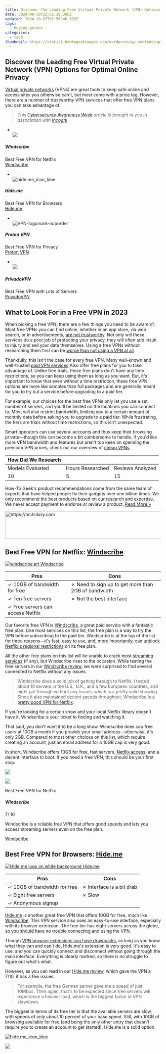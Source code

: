 ```yaml
---
title: Discover the Leading Free Virtual Private Network (VPN) Options for Optimal Online Privacy
date: 2024-09-30T22:51:19.395Z
updated: 2024-10-07T01:56:46.383Z
tags:
  - buying-guides
categories:
  - tech
thumbnail: https://static1.howtogeekimages.com/wordpress/wp-content/uploads/2023/03/52759576206_a559645e5d_o.jpg
---
```


## Discover the Leading Free Virtual Private Network (VPN) Options for Optimal Online Privacy

[Virtual private networks](https://extra-guidance.techidaily.com/2024-approved-masterclass-in-3d-color-grading-with-custom-luts/) (VPNs) are great tools to keep safe online and access sites you otherwise can't, but most come with a price tag. However, there are a number of trustworthy VPN services that offer free VPN plans you can take advantage of.

> _This_ _[Cybersecurity Awareness Week](https://extra-hints.techidaily.com/2024-approved-achieving-a-natural-sound-curve-dimming-audio-smoothly/)_ _article is brought to you in association with_ _[Incogni](https://facebook-record-videos.techidaily.com/new-100-safe-audio-download-techniques-from-youtube-for-2024/)_ _._ 

* [](https://windscribe.com/)  
![](https://static1.howtogeekimages.com/wordpress/wp-content/uploads/2023/06/windscribe-logo-small.png)  
#####  Windscribe  
Best Free VPN for Netflix  
[Windscribe](https://windscribe.com/)
* [](https://hide.me/en/)  
![hide.me_icon_blue](https://static1.howtogeekimages.com/wordpress/wp-content/uploads/2023/10/hide-me_icon_blue.png)  
#####  Hide.me  
Best Free VPN for Browsers  
[Hide.me](https://hide.me/en/)
* [](https://protonvpn.com/)  
![VPN-logomark-noborder](https://static1.howtogeekimages.com/wordpress/wp-content/uploads/2023/10/vpn-logomark-noborder.png)  
#####  Proton VPN  
Best Free VPN for Privacy  
[Proton VPN](https://protonvpn.com/)
* [](https://privadovpn.com/)  
![](https://static1.howtogeekimages.com/wordpress/wp-content/uploads/2023/06/privado-logo-small.png)  
#####  PrivadoVPN  
Best Free VPN with Lots of Servers  
[PrivadoVPN](https://privadovpn.com/)

##  What to Look For in a Free VPN in 2023

 When picking a free VPN, there are a few things you need to be aware of. Most free VPNs you can find online, whether in an app store, via web search, or in advertisements, [are not trustworthy](https://fox-boxes.techidaily.com/new-2024-approved-hue-harmony-masterclass-for-audience-enthusiasts/). Not only will these services do a poor job of protecting your privacy, they will often add insult to injury and sell your data themselves. Using a free VPNs without researching them first can be [worse than not using a VPN at all](https://discover-advanced.techidaily.com/drive-traffic-with-automated-personalization-the-power-of-cookiebot-technology/).

 Thankfully, this isn't the case for every free VPN. Many well-known and well-trusted [paid VPN services](https://some-techniques.techidaily.com/updated-ffmpeg-audioscape-maintaining-original-audio-formats/) Also offer free plans for you to take advantage of. Unlike free trials, these free plans don't have any time restrictions, so you can keep using them as long as you want. But, it's important to know that even without a time restriction, these free VPN options are more like samples than full packages and are generally meant for you to try out a service before upgrading to a paid tier.

 For example, our choices for the best free VPNs only let you use a set number of servers, and you'll be limited on the locations you can connect to. Most will also restrict bandwidth, limiting you to a certain amount of monthly data before asking you to upgrade to a paid tier. While frustrating, the tiers are trials without time restrictions, so this isn't unexpected.

 Smart operators can use several accounts and thus keep their browsing private—though this can become a bit cumbersome to handle. If you'd like more VPN bandwidth and features but aren't too keen on spending the premium VPN prices, check out our overview of [cheap VPNs](https://remote-screen-capture.techidaily.com/new-reimagining-team-call-backdrops-beforeafter-chats-for-2024/).

| **How Did We Research** |                  |                  |
| ----------------------- | ---------------- | ---------------- |
| Models Evaluated        | Hours Researched | Reviews Analyzed |
| 10                      | 5                | 15               |

 How-To Geek's product recommendations come from the same team of experts that have helped people fix their gadgets over one billion times. We only recommend the best products based on our research and expertise. We never accept payment to endorse or review a product. [Read More »](https://win-howtos.techidaily.com/resolving-unresponsive-mousepad-problems-on-windows-systems-windows-7810/) 

<!-- affiliate ads begin -->
<a href="https://appsumo.8odi.net/c/5597632/2087485/7443" target="_top" id="2087485">
  <img src="//a.impactradius-go.com/display-ad/7443-2087485" border="0" alt="https://techidaily.com" width="728" height="90"/>
</a>
<img height="0" width="0" src="https://appsumo.8odi.net/i/5597632/2087485/7443" style="position:absolute;visibility:hidden;" border="0" />
<!-- affiliate ads end -->

##  Best Free VPN for Netflix: [Windscribe](https://windscribe.net) 

[](https://windscribe.net)

[![windscribe art](https://static1.howtogeekimages.com/wordpress/wp-content/uploads/2022/09/windscribe.png) Windscribe](https://windscribe.net)

[](https://windscribe.net) 

| Pros                              | Cons                                                |
| --------------------------------- | --------------------------------------------------- |
| ✓ 10GB of bandwidth for free      | ✗ Need to sign up to get more than 2GB of bandwidth |
| ✓ Ten free servers                | ✗ Not the best interface                            |
| ✓ Free servers can access Netflix |                                                     |

 Our favorite free VPN is [Windscribe](https://windscribe.net), a great paid service with a fantastic free plan. Like most services on this list, the free plan is a way to try the VPN before subscribing to the paid tier. Windscribe is at the top of the list for three reasons—it's fast, easy to use, and, more importantly, can [unblock Netflix's regional restrictions](https://android-pokemon-go.techidaily.com/in-2024-here-are-some-of-the-best-pokemon-discord-servers-to-join-on-infinix-note-30-vip-drfone-by-drfone-virtual-android/) on its free plan.

 All the other free plans on this list will be unable to crack most [streaming services](https://howto.techidaily.com/fix-samsung-galaxy-m14-5g-android-system-webview-crash-2024-issue-drfone-by-drfone-fix-android-problems-fix-android-problems/) (if any), but Windscribe rises to the occasion. While testing the free servers in our [Windscribe review](https://extra-information.techidaily.com/reimagine-the-way-you-take-notes-with-mematic/), we were surprised to find several connected to Netflix without any issues.

> Windscribe does a solid job of getting through to Netflix. I tested about 10 servers in the U.S., U.K., and a few European countries, and eight got through without any issues, which is a pretty solid showing. Since it also maintained decent speeds throughout, Windscribe is a [pretty good VPN for Netflix](https://some-skills.techidaily.com/new-ultimate-ai-powered-image-editor/).

 If you're looking for a certain show and your local Netflix library doesn't have it, Windscribe is your ticket to finding and watching it.

 That said, you don't want it to be a long show. Windscribe does cap free users at 10GB a month if you provide your email address—otherwise, it's only 2GB. Compared to most other choices on this list, which require creating an account, just an email address for a 10GB cap is very good.

 In short, Windscribe offers 10GB for free, fast servers, [Netflix access](https://youtube-lab.techidaily.com/024-approved-how-to-convert-youtube-videos-to-gifs-no-download/), and a decent interface to boot. If you need a free VPN, this should be your first stop.

![](https://static1.howtogeekimages.com/wordpress/wp-content/uploads/2023/06/windscribe-logo-small.png) 

![](https://static1.howtogeekimages.com/wordpresshttps://static0.howtogeekimages.com/wordpress/wp-content/uploads/2023/07/2023-howtogeek-best_of-generic.png) 

Best Free VPN for Netflix

#####  Windscribe

7/ 10 

Windscribe is a reliable free VPN that offers good speeds and lets you access streaming servers even on the free plan.

[Windscribe](https://windscribe.com/) 

##  Best Free VPN for Browsers: [Hide.me](https://hide.me/en/) 

[](https://hide.me/en/)

[![Hide.me logo on white background](https://static1.howtogeekimages.com/wordpress/wp-content/uploads/2021/07/Hide.me-logo.jpg) Hide.me](https://hide.me/en/)

[](https://hide.me/en/) 

| Pros                         | Cons                      |
| ---------------------------- | ------------------------- |
| ✓ 10GB of bandwidth for free | ✗ Interface is a bit drab |
| ✓ Eight free servers         | ✗ Slow                    |
| ✓ Anonymous signup           |                           |

[Hide.me](https://hide.me/en/) is another great free VPN that offers 10GB for free, much like [Windscribe](https://facebook-videos.techidaily.com/digital-dive-capturing-the-days-lifelike-snapshots-on-fb-for-2024/). This VPN service also uses an easy-to-use interface, especially with its browser extension. The free tier has eight servers across the globe, so you should have no trouble connecting and using the VPN.

 Though [VPN browser extensions can have drawbacks](https://extra-information.techidaily.com/updated-20-gratis-plus-purchasable-luts-enhance-canon-cams/), as long as you know what they can and can't do, Hide.me's extension is very good. It's easy to use, and you can quickly connect and disconnect without going through the main interface. Everything is clearly marked, so there is no struggle to figure out what's what.

 However, as you can read in our [Hide.me review](https://extra-skills.techidaily.com/new-picture-perfect-with-soundtracked-clips/), which gave the VPN a 7/10, it has a few issues.

> For example, the free German server gave me a speed of just 10Mbps. Then again, that's to be expected since free servers will experience a heavier load, which is the biggest factor in VPN slowdown.

 The biggest in terms of its free tier is that the available servers are slow, with speeds of only about 10 percent of your base speed. Still, with 10GB of browsing available for free (and being the only other entry that doesn't require you to create an account to get started), Hide.me is a solid option.

![hide.me_icon_blue](https://static1.howtogeekimages.com/wordpress/wp-content/uploads/2023/10/hide-me_icon_blue.png) 

![](https://static1.howtogeekimages.com/wordpresshttps://static0.howtogeekimages.com/wordpress/wp-content/uploads/2023/07/2023-howtogeek-best_of-generic.png) 

<!-- affiliate ads begin -->
<span id="1424528">
					<video width="864" height="1536" style="cursor:pointer"
           poster="//a.impactradius-go.com/display-clicktoplayimage/1424528.png"
           onclick="if(!this.playClicked){this.play();this.setAttribute('controls',true);this.playClicked=true;}">
	   <source src="//a.impactradius-go.com/display-ad/16446-1424528">
	   <img src="//a.impactradius-go.com/display-clicktoplayimage/1424528.png" style="border: none; height: 100%; width: 100%; object-fit: contain">
	</video>
	<div style="width:540px;text-align:center"><a href="javascript:window.open(decodeURIComponent('https%3A%2F%2Flaganoo.pxf.io%2Fc%2F5597632%2F1424528%2F16446'), '_blank');void(0);">Click here</a></div>
</span>
<img height="0" width="0" src="https://imp.pxf.io/i/5597632/1424528/16446" style="position:absolute;visibility:hidden;" border="0" />
<!-- affiliate ads end -->

Best Free VPN for Browsers

#####  Hide.me

7/ 10 

Hide.me is a dependable free VPN that has a great extension for most browsers and a generous allowance of monthly bandwidth.

[Hide.me](https://hide.me/en/) 

##  Best Free VPN for Privacy: [Proton VPN](https://protonvpn.com) 

[](https://protonvpn.com)

[![ProtonVPN logo on a white background](https://static1.howtogeekimages.com/wordpress/wp-content/uploads/2022/11/ProtonVPN-logo-on-a-white-background.jpg) _ProtonVPN_](https://protonvpn.com)

[](https://protonvpn.com) 

| Pros                           | Cons                       |
| ------------------------------ | -------------------------- |
| ✓ Unlimited bandwidth          | ✗ Free servers are slow    |
| ✓ Three free servers           | ✗ Interface is a bit rough |
| ✓ Great reputation for privacy |                            |

 Next up is [Proton VPN](https://protonvpn.com), a solid VPN for anybody needing some extra privacy, as you can read in our [Proton VPN review](https://visual-screen-recording.techidaily.com/updated-ps3-playback-a-comprehensible-methodology-for-2024/). In addition to being communicative about data requests and privacy, the company also has a no-logs policy:

> However, no matter [where a VPN is based](https://facebook-video-footage.techidaily.com/new-maximizing-your-video-potential-through-smart-co-stars-selection/), it won't help if it keeps logs. Proton VPN seems like a solid choice here, promising a [no-logs policy](https://android-location-track.techidaily.com/3-solutions-to-find-your-tecno-pova-5-current-location-of-a-mobile-number-drfone-by-drfone-virtual-android/), meaning it destroys whatever records there are of your online activity. Its [privacy policy](https://protonvpn.com/privacy-policy) goes into more detail, but overall I have a good feeling about Proton.

 Proton VPN is also the only provider on this list that doesn't cap its free users. In its campaign for more internet freedom, the company lets anybody use it as much as they'd like.

 This is great, but it does mean that Proton VPN's servers are often overloaded, the biggest cause of [VPN speed loss](https://screen-capture.techidaily.com/2024-approved-saving-screen-shots-in-windows-systems/). The free servers are painfully slow, and some are near unusable at peak times. This is a shame since the paid servers are much faster, but it's bound to happen when many more people are trying to use the free servers.

 Still, if you need a free VPN that doesn't cap your usage and has a strong reputation for privacy, Proton VPN is a service to keep in mind. Free users get access to the special [Stealth protocol](https://extra-tips.techidaily.com/navigating-vlc-software-basics-for-macos/) that impedes detection by surveillance services. It also serves as a good way to get a feel for the service without using a credit card if you want to try Proton VPN before buying.

![VPN-logomark-noborder](https://static1.howtogeekimages.com/wordpress/wp-content/uploads/2023/10/vpn-logomark-noborder.png) 

<!-- affiliate ads begin -->
<a href="https://aligracehair.sjv.io/c/5597632/1902304/19272" target="_top" id="1902304">
  <img src="//a.impactradius-go.com/display-ad/19272-1902304" border="0" alt="https://techidaily.com" width="300" height="90"/>
</a>
<img height="0" width="0" src="https://aligracehair.sjv.io/i/5597632/1902304/19272" style="position:absolute;visibility:hidden;" border="0" />
<!-- affiliate ads end -->

![](https://static1.howtogeekimages.com/wordpresshttps://static0.howtogeekimages.com/wordpress/wp-content/uploads/2023/07/2023-howtogeek-best_of-generic.png) 

Best Free VPN for Privacy

#####  Proton VPN

7/ 10 

Proton VPN is a VPN famous for being private and secure. Its free plan comes with the same guarantees, though its speeds can be a bit slow.

[Proton VPN](https://protonvpn.com/) 

##  Best Free VPN with Lots of Servers: [PrivadoVPN](https://privadovpn.com) 

[](https://privadovpn.com/)

[![PrivadoVPN running on laptop and desktop](https://static1.howtogeekimages.com/wordpress/wp-content/uploads/2023/03/PrivadoVPN.png) PrivadoVPN](https://privadovpn.com/)

[](https://privadovpn.com/) 

| Pros                         | Cons               |
| ---------------------------- | ------------------ |
| ✓ 10GB of bandwidth for free | ✗ Slow             |
| ✓ 12 free servers            | ✗ Lack of features |

 If you want a large number of free servers to choose from, [PrivadoVPN](https://privadovpn.com) is your best choice. With 12 servers worldwide and 10GB of bandwidth, this free tier is pretty good— for example, Windscribe offers the same bandwidth but only ten servers. We give it a shout out in our [PrivadoVPN review](https://facebook-videos.techidaily.com/the-artisans-approach-to-profiling-brilliance-for-2024/):

> PrivadoVPN's free plan is the real deal, all you need to do is sign up, and you're good to go. It offers up to 10GB of bandwidth per month and gives you access to 12 servers around the world. These are located in North and South America as well as Europe, so they have a pretty decent spread.

 However, quantity is not always better than quality. The free service comes packed with speed issues, and with few features, there isn't much you can do to improve your VPN experience.

 In addition, PrivadoVPN has some default settings you should change to ensure you remain safe while browsing—something you don't need to do with the other services on this list. The [VPN kill switch](https://bypass-frp.techidaily.com/in-2024-ultimate-guide-on-infinix-hot-40-pro-frp-bypass-by-drfone-android/), which is normally on by default with most VPN services, is disabled with PrivadoVPN. The service can also automatically assign you to a [VPN protocol](https://youtube-sure.techidaily.com/ed-dominate-youtube-with-effective-content-strategies-for-2024/), which not unusual for a VPN service, has a few protocols that aren't as safe as other options.

 Still, 10GB of protected browsing for free is pretty good once you tweak the settings, especially if you already used up the limits with Windscribe and Hide.me.

![](https://static1.howtogeekimages.com/wordpress/wp-content/uploads/2023/06/privado-logo-small.png) 

![](https://static1.howtogeekimages.com/wordpresshttps://static0.howtogeekimages.com/wordpress/wp-content/uploads/2023/07/2023-howtogeek-best_of-generic.png) 

Best Free VPN with Lots of Servers

#####  PrivadoVPN

6/ 10 

PrivadoVPN isn't a great VPN, but its free plan comes with a generous allowance of 10GB of bandwidth and a massive 12 servers worldwide.

[PrivadoVPN](https://privadovpn.com/) 

<!-- affiliate ads begin -->
<span id="1975555">
					<video width="128" height="480" style="cursor:pointer"
           poster="//a.impactradius-go.com/display-clicktoplayimage/1975555.png"
           onclick="if(!this.playClicked){this.play();this.setAttribute('controls',true);this.playClicked=true;}">
	   <source src="//a.impactradius-go.com/display-ad/22993-1975555">
	   <img src="//a.impactradius-go.com/display-clicktoplayimage/1975555.png" style="border: none; height: 100%; width: 100%; object-fit: contain">
	</video>
	<div style="width:80px;text-align:center"><a href="javascript:window.open(decodeURIComponent('https%3A%2F%2Fhomestyler.sjv.io%2Fc%2F5597632%2F1975555%2F22993'), '_blank');void(0);">Click here</a></div>
</span>
<img height="0" width="0" src="https://imp.pxf.io/i/5597632/1975555/22993" style="position:absolute;visibility:hidden;" border="0" />
<!-- affiliate ads end -->

## FAQ

<!-- affiliate ads begin -->
<a href="https://ephamedtechinc.pxf.io/c/5597632/2137218/26400" target="_top" id="2137218">
  <img src="//a.impactradius-go.com/display-ad/26400-2137218" border="0" alt="https://techidaily.com" width="728" height="90"/>
</a>
<img height="0" width="0" src="https://ephamedtechinc.pxf.io/i/5597632/2137218/26400" style="position:absolute;visibility:hidden;" border="0" />
<!-- affiliate ads end -->

### What does VPN stand for?

 VPN stands for virtual private network. A virtual private network reroutes your internet traffic through a secure tunnel, preventing your internet service provider and network operator from seeing what you're doing. It also disguises your IP address from the services you use online, letting you access geographically restricted content and prevents websites from associating your browsing with your real IP address.

### Are free VPNs safe?

 Many free VPNs are [not trustworthy](https://fox-links.techidaily.com/in-2024-streamline-and-shine-the-top-5-video-quality-tools/) and will sell your data instead of protect it. Most trustworthy free VPNs are free tiers of services with paid tiers.

<!-- affiliate ads begin -->
<a href="https://aligracehair.sjv.io/c/5597632/2027176/19272" target="_top" id="2027176">
  <img src="//a.impactradius-go.com/display-ad/19272-2027176" border="0" alt="https://techidaily.com" width="300" height="90"/>
</a>
<img height="0" width="0" src="https://aligracehair.sjv.io/i/5597632/2027176/19272" style="position:absolute;visibility:hidden;" border="0" />
<!-- affiliate ads end -->

### Do free VPNs work?

 If you are using a trustworthy free VPN, it will often work as well as a paid VPN, albeit with limitations such as limited servers and data caps. Some will also be slower than a paid VPN, as free servers can become overloaded.

<!-- affiliate ads begin -->
<a href="https://appsumo.8odi.net/c/5597632/2144280/7443" target="_top" id="2144280">
  <img src="//a.impactradius-go.com/display-ad/7443-2144280" border="0" alt="https://techidaily.com" width="600" height="90"/>
</a>
<img height="0" width="0" src="https://appsumo.8odi.net/i/5597632/2144280/7443" style="position:absolute;visibility:hidden;" border="0" />
<!-- affiliate ads end -->

### Why should I use a VPN?

 VPNs are a great way to hide from anybody trying to track you online while spoofing your location. As a result, they're popular among torrenters and anybody worried about surveillance.

<!-- affiliate ads begin -->
<a href="https://appsumo.8odi.net/c/5597632/2068425/7443" target="_top" id="2068425">
  <img src="//a.impactradius-go.com/display-ad/7443-2068425" border="0" alt="https://techidaily.com" width="728" height="90"/>
</a>
<img height="0" width="0" src="https://appsumo.8odi.net/i/5597632/2068425/7443" style="position:absolute;visibility:hidden;" border="0" />
<!-- affiliate ads end -->

### How do I set up my VPN?

 Most VPNs can be installed with a single click. It will then take a click to connect, and you're done. You can use the VPN's app to configure any other settings.

<ins class="adsbygoogle"
     style="display:block"
     data-ad-format="autorelaxed"
     data-ad-client="ca-pub-7571918770474297"
     data-ad-slot="1223367746"></ins>

<ins class="adsbygoogle"
     style="display:block"
     data-ad-client="ca-pub-7571918770474297"
     data-ad-slot="8358498916"
     data-ad-format="auto"
     data-full-width-responsive="true"></ins>

<span class="atpl-alsoreadstyle">Also read:</span>
<div><ul>
<li><a href="https://facebook-videos.techidaily.com/updated-breaking-down-the-abcd-a-guide-to-crafting-compelling-fb-text/"><u>[Updated] Breaking Down the ABCD A Guide to Crafting Compelling FB Text</u></a></li>
<li><a href="https://screen-capture.techidaily.com/updated-navigating-video-editor-landscape-choose-filmora-or-democracy-creator/"><u>[Updated] Navigating Video Editor Landscape Choose Filmora or Democracy Creator?</u></a></li>
<li><a href="https://games-able.techidaily.com/disconnecting-minecraft-downloading-and-redefining-worlds/"><u>Disconnecting Minecraft: Downloading & Redefining Worlds</u></a></li>
<li><a href="https://driver-download.techidaily.com/download-and-setup-essential-steelseries-arctis-5-headset-driver-instructions/"><u>Download and Setup: Essential SteelSeries Arctis 5 Headset Driver Instructions</u></a></li>
<li><a href="https://eaxpv-info.techidaily.com/free-online-converter-mp4-to-oggvorbis-movavi/"><u>Free Online Converter: MP4 to OGG/Vorbis - Movavi</u></a></li>
<li><a href="https://review-topics.techidaily.com/in-2024-how-to-fix-infinix-zero-5g-2023-turbo-find-my-friends-no-location-found-drfone-by-drfone-virtual-android/"><u>In 2024, How to Fix Infinix Zero 5G 2023 Turbo Find My Friends No Location Found? | Dr.fone</u></a></li>
<li><a href="https://buynow-help.techidaily.com/incorrect-applications-for-tig-welding-may-involve-scenarios-where-other-properties-such-as-ductility-are-the-primary-concern-rather-than-precision-and-fini140/"><u>Incorrect Applications for TIG Welding May Involve Scenarios Where Other Properties, Such as Ductility, Are the Primary Concern Rather than Precision and Finish.</u></a></li>
<li><a href="https://buynow-help.techidaily.com/innovative-fire-tv-edition-toshibas-55lf711u20-review-and-ideal-features-for-prime-video-enthusiasts/"><u>Innovative Fire TV Edition: Toshiba's 55LF711U20 Review & Ideal Features for Prime Video Enthusiasts</u></a></li>
<li><a href="https://buynow-help.techidaily.com/ipad-pro-review-how-apples-latest-m1-2-redefines-portable-power-for-professionals-and-gamers-alike/"><u>IPad Pro Review - How Apple's Latest (M1, 2지급) Redefines Portable Power for Professionals and Gamers Alike</u></a></li>
<li><a href="https://buynow-help.techidaily.com/is-the-caixun-75-inch-4k-android-tv-a-steal-our-expert-review-says-yes/"><u>Is the Caixun 75-Inch 4K Android TV a Steal? Our Expert Review Says Yes!</u></a></li>
<li><a href="https://buynow-help.techidaily.com/leading-voice-transcription-tools-for-optimal-efficiency/"><u>Leading Voice Transcription Tools for Optimal Efficiency</u></a></li>
<li><a href="https://buynow-help.techidaily.com/lg-um7300-49-4k-television-evaluation-affordable-entry-level-4k-viewing-experience/"><u>LG UM7300 49 4K Television Evaluation: Affordable Entry-Level 4K Viewing Experience</u></a></li>
<li><a href="https://buynow-help.techidaily.com/mastering-elegance-and-precision-in-the-michael-kors-access-gen-5e-mkgo-watch-review/"><u>Mastering Elegance and Precision in the Michael Kors Access Gen 5E MKGO Watch Review</u></a></li>
<li><a href="https://fox-links.techidaily.com/ultimate-guide-optimal-sub-to-srt-conversion-with-top-8-tools/"><u>Ultimate Guide Optimal Sub to Srt Conversion with Top 8 Tools</u></a></li>
<li><a href="https://extra-lessons.techidaily.com/year-in-review-the-best-of-figure-skating22/"><u>Year in Review The Best of Figure Skating'22</u></a></li>
</ul></div>


